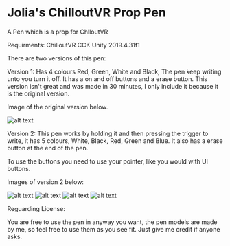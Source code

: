 # Jolia's ChilloutVR Prop Pen
A Pen which is a prop for ChlloutVR

Requirments:
ChilloutVR CCK 
Unity 2019.4.31f1

There are two versions of this pen:

Version 1:
Has 4 colours Red, Green, White and Black, The pen keep writing unto you turn it off. It has a on and off buttons and a erase button. This version isn't great and was made in 30 minutes, I only include it because it is the original version. 

Image of the original version below.

![alt text](https://i.imgur.com/PCKJSYY.jpeg)


Version 2:
This pen works by holding it and then pressing the trigger to write, it has 5 colours, White, Black, Red, Green and Blue. It also has a erase button at the end of the pen. 

To use the buttons you need to use your pointer, like you would with UI buttons.

Images of version 2 below:

![alt text](https://i.imgur.com/RFIZcSF.png)
![alt text](https://i.imgur.com/oLyzmUb.png)
![alt text](https://i.imgur.com/X1rLAj4.png)
![alt text](https://i.imgur.com/HbcZiFf.png)

Reguarding License:

You are free to use the pen in anyway you want, the pen models are made by me, so feel free to use them as you see fit. Just give me credit if anyone asks.
